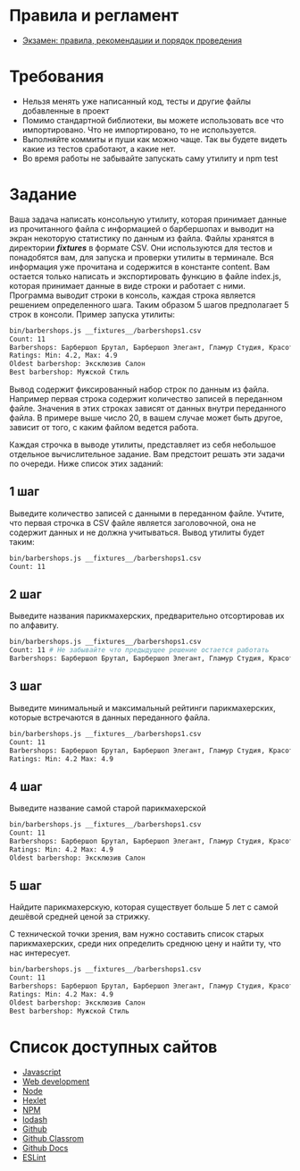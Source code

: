 # Правила и регламент

- [Экзамен: правила, рекомендации и порядок проведения](https://hexly.notion.site/d9289c18871c44508bc7c7f05a51d94f)

# Требования

* Нельзя менять уже написанный код, тесты и другие файлы добавленные в проект
* Помимо стандартной библиотеки, вы можете использовать все что импортировано. Что не импортировано, то не используется.
* Выполняйте коммиты и пуши как можно чаще. Так вы будете видеть какие из тестов сработают, а какие нет.
* Во время работы не забывайте запускать саму утилиту и npm test

# Задание

Ваша задача написать консольную утилиту, которая принимает данные из прочитанного файла с информацией о барбершопах и выводит на экран некоторую статистику по данным из файла. Файлы хранятся в директории *__fixtures__* в формате CSV. Они используются для тестов и понадобятся вам, для запуска и проверки утилиты в терминале. Вся информация уже прочитана и содержится в константе content. Вам остается только написать и экспортировать функцию в файле index.js, которая принимает данные в виде строки и работает с ними. Программа выводит строки в консоль, каждая строка является решением определенного шага. Таким образом 5 шагов предполагает 5 строк в консоли.
Пример запуска утилиты:

```bash
bin/barbershops.js __fixtures__/barbershops1.csv
Count: 11
Barbershops: Барбершоп Брутал, Барбершоп Элегант, Гламур Студия, Красота и Стиль, Мужской Стиль, Парикмахерская Престиж, Салон Красоты, Стрижка Эксперт, Стрижка-Мастерская, Хипстерский Барбер, Эксклюзив Салон
Ratings: Min: 4.2, Max: 4.9
Oldest barbershop: Эксклюзив Салон
Best barbershop: Мужской Стиль
```

Вывод содержит фиксированный набор строк по данным из файла. Например первая строка содержит количество записей в переданном файле. Значения в этих строках зависят от данных внутри переданного файла. В примере выше число 20, в вашем случае может быть другое, зависит от того, с каким файлом ведется работа.

Каждая строчка в выводе утилиты, представляет из себя небольшое отдельное вычислительное задание. Вам предстоит решать эти задачи по очереди. Ниже список этих заданий:

## 1 шаг

Выведите количество записей с данными в переданном файле. Учтите, что первая строчка в CSV файле является заголовочной, она не содержит данных и не должна учитываться. Вывод утилиты будет таким:

```bash
bin/barbershops.js __fixtures__/barbershops1.csv
Count: 11
```

## 2 шаг

Выведите названия парикмахерских, предварительно отсортировав их по алфавиту. 

```bash
bin/barbershops.js __fixtures__/barbershops1.csv
Count: 11 # Не забывайте что предыдущее решение остается работать
Barbershops: Барбершоп Брутал, Барбершоп Элегант, Гламур Студия, Красота и Стиль, Мужской Стиль, Парикмахерская Престиж, Салон Красоты, Стрижка Эксперт, Стрижка-Мастерская, Хипстерский Барбер, Эксклюзив Салон
```

## 3 шаг

Выведите минимальный и максимальный рейтинги парикмахерских, которые встречаются в данных переданного файла.

```bash
bin/barbershops.js __fixtures__/barbershops1.csv
Count: 11
Barbershops: Барбершоп Брутал, Барбершоп Элегант, Гламур Студия, Красота и Стиль, Мужской Стиль, Парикмахерская Престиж, Салон Красоты, Стрижка Эксперт, Стрижка-Мастерская, Хипстерский Барбер, Эксклюзив Салон
Ratings: Min: 4.2 Max: 4.9
```

## 4 шаг

Выведите название самой старой парикмахерской

```bash
bin/barbershops.js __fixtures__/barbershops1.csv
Count: 11
Barbershops: Барбершоп Брутал, Барбершоп Элегант, Гламур Студия, Красота и Стиль, Мужской Стиль, Парикмахерская Престиж, Салон Красоты, Стрижка Эксперт, Стрижка-Мастерская, Хипстерский Барбер, Эксклюзив Салон
Ratings: Min: 4.2 Max: 4.9
Oldest barbershop: Эксклюзив Салон
```

## 5 шаг

Найдите парикмахерскую, которая существует больше 5 лет с самой дешёвой средней ценой за стрижку.

С технической точки зрения, вам нужно составить список старых парикмахерских, среди них определить среднюю цену и найти ту, что нас интересует.

```bash
bin/barbershops.js __fixtures__/barbershops1.csv
Count: 11
Barbershops: Барбершоп Брутал, Барбершоп Элегант, Гламур Студия, Красота и Стиль, Мужской Стиль, Парикмахерская Престиж, Салон Красоты, Стрижка Эксперт, Стрижка-Мастерская, Хипстерский Барбер, Эксклюзив Салон
Ratings: Min: 4.2 Max: 4.9
Oldest barbershop: Эксклюзив Салон
Best barbershop: Мужской Стиль
```

# Список доступных сайтов

- [Javascript](https://developer.mozilla.org/ru/docs/Learn/JavaScript)
- [Web development](https://developer.mozilla.org/en-US/docs/Learn)
- [Node](https://nodejs.org/ru/docs)
- [Hexlet](https://hexlet.io)
- [NPM](https://docs.npmjs.com/)
- [lodash](https://lodash.com/docs)
- [Github](https://github.com/)
- [Github Classrom](https://classroom.github.com/)
- [Github Docs](https://docs.github.com/ru)
- [ESLint](https://eslint.org/docs/latest/)
